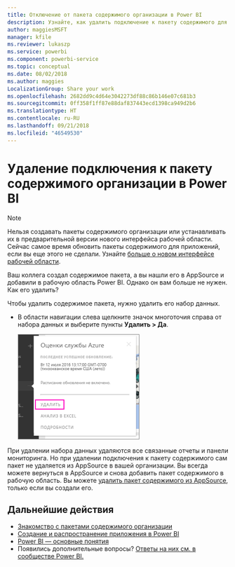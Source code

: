 ```yaml
---
title: Отключение от пакета содержимого организации в Power BI
description: Узнайте, как удалить подключение к пакету содержимого для организации, удалив его набор данных в Power BI.
author: maggiesMSFT
manager: kfile
ms.reviewer: lukaszp
ms.service: powerbi
ms.component: powerbi-service
ms.topic: conceptual
ms.date: 08/02/2018
ms.author: maggies
LocalizationGroup: Share your work
ms.openlocfilehash: 2682dd9c4d64e3042273df88c86b146e07c681b3
ms.sourcegitcommit: 0ff358f1ff87e88daf837443ecd1398ca949d2b6
ms.translationtype: HT
ms.contentlocale: ru-RU
ms.lasthandoff: 09/21/2018
ms.locfileid: "46549530"
---
```

# <a name="remove-your-connection-to-a-power-bi-organizational-content-pack"></a>Удаление подключения к пакету содержимого организации в Power BI

> [!NOTE]
> Нельзя создавать пакеты содержимого организации или устанавливать их в предварительной версии нового интерфейса рабочей области. Сейчас самое время обновить пакеты содержимого для приложений, если вы еще этого не сделали. Узнайте [больше о новом интерфейсе рабочей области](service-create-the-new-workspaces.md).
> 

Ваш коллега создал содержимое пакета, а вы нашли его в AppSource и добавили в рабочую область Power BI. Однако он вам больше не нужен.  Как его удалить?

Чтобы удалить содержимое пакета, нужно удалить его набор данных.  

* В области навигации слева щелкните значок многоточия справа от набора данных и выберите пункты **Удалить \> Да**.  
  
  ![Удаление содержимого пакета](media/service-organizational-content-pack-disconnect/power-bi-remove-organizational-content-pack-dataset.png)

При удалении набора данных удаляются все связанные отчеты и панели мониторинга. Но при удалении подключения к пакету содержимого сам пакет не удаляется из AppSource в вашей организации.  Вы всегда можете вернуться в AppSource и снова добавить пакет содержимого в рабочую область. Вы можете [удалить пакет содержимого из AppSource](service-organizational-content-pack-manage-update-delete.md), только если вы создали его.

## <a name="next-steps"></a>Дальнейшие действия
* [Знакомство с пакетами содержимого организации](service-organizational-content-pack-introduction.md) 
* [Создание и распространение приложения в Power BI](consumer/end-user-create-apps.md) 
* [Power BI — основные понятия](consumer/end-user-basic-concepts.md)  
* Появились дополнительные вопросы? [Ответы на них см. в сообществе Power BI.](http://community.powerbi.com/)

